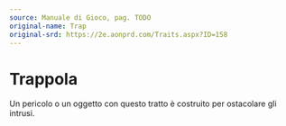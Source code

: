 ```yaml
---
source: Manuale di Gioco, pag. TODO
original-name: Trap
original-srd: https://2e.aonprd.com/Traits.aspx?ID=158
---
```


# Trappola

Un pericolo o un oggetto con questo tratto è costruito per ostacolare gli
intrusi.
